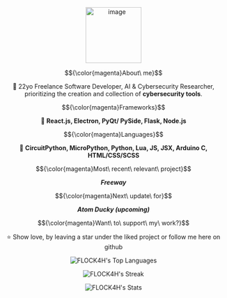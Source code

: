 <div align="center">

  <img width="128" alt="image" src="https://github.com/FLOCK4H/FLOCK4H/assets/161654571/0182af7e-da1b-4828-9f3e-754de0293cfc">

  $${\color{magenta}About\ me}$$
  
  📌 22yo Freelance Software Developer, AI & Cybersecurity Researcher, prioritizing the creation and collection of **cybersecurity tools**.
  
  $${\color{magenta}Frameworks}$$
  
  🧹 **React.js, Electron, PyQt/ PySide, Flask, Node.js**
  
  $${\color{magenta}Languages}$$
  
  🍪 **CircuitPython, MicroPython, Python, Lua, JS, JSX, Arduino C, HTML/CSS/SCSS**
  
  $${\color{magenta}Most\ recent\ relevant\ project}$$
  
  **_Freeway_**

  $${\color{magenta}Next\ update\ for}$$

  **_Atom Ducky (upcoming)_**

  $${\color{magenta}Want\ to\ support\ my\ work?}$$
  
  ⭐️ Show love, by leaving a star under the liked project or follow me here on github

  ![FLOCK4H's Top Languages](https://github-readme-stats.vercel.app/api/top-langs/?username=FLOCK4H&theme=great-gatsby&show_icons=true&hide_border=false&layout=compact)

  ![FLOCK4H's Streak](https://github-readme-streak-stats.herokuapp.com/?user=FLOCK4H&theme=great-gatsby&hide_border=false)

  ![FLOCK4H's Stats](https://github-readme-stats.vercel.app/api?username=FLOCK4H&theme=great-gatsby&show_icons=true&hide_border=false&count_private=true)

</div>
